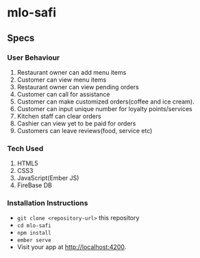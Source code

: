 # mlo-safi

## Specs
### User Behaviour
1. Restaurant owner can add menu items
2. Customer can view menu items
3. Restaurant owner can view pending orders
4. Customer can call for assistance
5. Customer can make customized orders(coffee and ice cream).
6. Customer can input unique number for loyalty points/services
7. Kitchen staff can clear orders
8. Cashier can view yet to be paid for orders
9. Customers can leave reviews(food, service etc)

### Tech Used
1. HTML5
2. CSS3
3. JavaScript(Ember JS)
4. FireBase DB


### Installation Instructions
* `git clone <repository-url>` this repository
* `cd mlo-safi`
* `npm install`
* `ember serve`
* Visit your app at [http://localhost:4200](http://localhost:4200).

